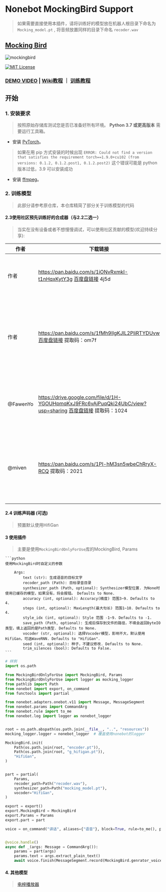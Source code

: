 # Nonebot MockingBird Support

> 如果需要直接使用本插件，请将训练好的模型放在机器人根目录下命名为 `Mocking_model.pt` , 将音频放置同样的目录下命名 `recoder.wav`

## [Mocking Bird](https://github.com/babysor/MockingBird)
![mockingbird](https://user-images.githubusercontent.com/12797292/131216767-6eb251d6-14fc-4951-8324-2722f0cd4c63.jpg)

[![MIT License](https://img.shields.io/badge/license-MIT-blue.svg?style=flat)](http://choosealicense.com/licenses/mit/)

### [DEMO VIDEO](https://www.bilibili.com/video/BV17Q4y1B7mY/) | [Wiki教程](https://github.com/babysor/MockingBird/wiki/Quick-Start-(Newbie)) ｜ [训练教程](https://vaj2fgg8yn.feishu.cn/docs/doccn7kAbr3SJz0KM0SIDJ0Xnhd)


## 开始
### 1. 安装要求
> 按照原始存储库测试您是否已准备好所有环境。
**Python 3.7 或更高版本** 需要运行工具箱。

* 安装 [PyTorch](https://pytorch.org/get-started/locally/)。
> 如果在用 pip 方式安装的时候出现 `ERROR: Could not find a version that satisfies the requirement torch==1.9.0+cu102 (from versions: 0.1.2, 0.1.2.post1, 0.1.2.post2)` 这个错误可能是 python 版本过低，3.9 可以安装成功
* 安装 [ffmpeg](https://ffmpeg.org/download.html#get-packages)。

### 2. 训练模型
> 此部分请参考原仓库，本仓库精简了部分关于训练模型的代码

#### 2.3使用社区预先训练好的合成器（与2.2二选一）
> 当实在没有设备或者不想慢慢调试，可以使用社区贡献的模型(欢迎持续分享):

| 作者 | 下载链接 | 效果预览 | 信息 |
| --- | ----------- | ----- | ----- |
| 作者 | https://pan.baidu.com/s/1iONvRxmkI-t1nHqxKytY3g  [百度盘链接](https://pan.baidu.com/s/1iONvRxmkI-t1nHqxKytY3g) 4j5d |  | 75k steps 用3个开源数据集混合训练
| 作者 | https://pan.baidu.com/s/1fMh9IlgKJlL2PIiRTYDUvw  [百度盘链接](https://pan.baidu.com/s/1fMh9IlgKJlL2PIiRTYDUvw) 提取码：om7f |  | 25k steps 用3个开源数据集混合训练, 切换到tag v0.0.1使用
|@FawenYo | https://drive.google.com/file/d/1H-YGOUHpmqKxJ9FRc6vAjPuqQki24UbC/view?usp=sharing [百度盘链接](https://pan.baidu.com/s/1vSYXO4wsLyjnF3Unl-Xoxg) 提取码：1024  | [input](https://github.com/babysor/MockingBird/wiki/audio/self_test.mp3) [output](https://github.com/babysor/MockingBird/wiki/audio/export.wav) | 200k steps 台湾口音需切换到tag v0.0.1使用
|@miven| https://pan.baidu.com/s/1PI-hM3sn5wbeChRryX-RCQ 提取码：2021 | https://www.bilibili.com/video/BV1uh411B7AD/ | 150k steps 注意：根据[issue](https://github.com/babysor/MockingBird/issues/37)修复 并切换到tag v0.0.1使用

#### 2.4 训练声码器 (可选)

> 预置默认使用HifiGan

#### 3 使用插件

> 主要是使用`MockingBirdOnlyForUse`库的MockingBird, Params

    ```python
    使用MockingBird时自定义的参数

        Args:
            text (str): 生成语音的目标文字
            recoder_path (Path): 目标录音目录
            synthesizer_path (Path, optional): Synthesizer模型位置. 为None时使用已缓存的模型，如果没有，将会报错。 Defaults to None.
            accuracy (int, optional): Accuracy(精度) 范围3~9. Defaults to 4.
            steps (int, optional): MaxLength(最大句长) 范围1~10. Defaults to 4.
            style_idx (int, optional): Style 范围 -1~9. Defaults to -1.
            save_path (Path, optional): 生成后保存到文件的路径，不填会返回ByteIO类型，填上返回的是Path类型. Defaults to None.
            vocoder (str, optional): 选择Vocoder模型，影响不大，默认使用HifiGan，可选WaveRNN. Defaults to "HifiGan".
            seed (int, optional): 种子，不建议修改. Defaults to None.
            trim_silences (bool): Defaults to False.
    ```
    
```python
# 样例
import os.path

from MockingBirdOnlyForUse import MockingBird, Params
from MockingBirdOnlyForUse import logger as mocking_logger
from pathlib import Path
from nonebot import export, on_command
from functools import partial

from nonebot.adapters.onebot.v11 import Message, MessageSegment
from nonebot.params import CommandArg
from nonebot.rule import to_me
from nonebot.log import logger as nonebot_logger


root = os.path.abspath(os.path.join(__file__, "..", "resources"))
mocking_logger.logger = nonebot_logger  # 覆盖使用nonebot的logger

MockingBird.init(
    Path(os.path.join(root, "encoder.pt")),
    Path(os.path.join(root, "g_hifigan.pt")),
    "HifiGan",
)


part = partial(
    Params,
    recoder_path=Path("recoder.wav"),
    synthesizer_path=Path("mocking_model.pt"),
    vocoder="HifiGan",
)

export = export()
export.MockingBird = MockingBird
export.Params = Params
export.part = part

voice = on_command("讲话", aliases={"语音"}, block=True, rule=to_me(), priority=1)


@voice.handle()
async def _(args: Message = CommandArg()):
    params = part(args)
    params.text = args.extract_plain_text()
    await voice.finish(MessageSegment.record(MockingBird.genrator_voice(params)))

```

#### 4. 其他模型
> [电梓播放器](https://www.bilibili.com/video/BV1RF411z7C5)